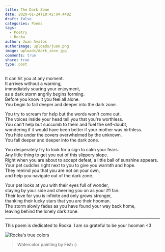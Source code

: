 ```yaml
---
title: The Dark Zone
date: 2020-01-24T18:42:04.448Z
draft: false
categories: Poems
tags:
  - Poetry
  - Rocka
author: Juan Avalos
authorImage: uploads/juan.png
image: uploads/dark_zone.jpg
comments: true
share: true
type: post
---
```

It can hit you at any moment.\
It arrives without a warning,\
immediately souring your enjoyment,\
as a dark storm angrily begins forming.\
Before you know it you feel all alone.\
You begin to fall deeper and deeper into the dark zone.

You try to scream for help but the words won't come out.\
The voices inside your head tell you that you're worthless.\
You can't help but succumb to them and fuel the self-doubt,\
wondering if it would have been better if your mother was birthless.\
You hide under the covers overwhelmed by the unknown.\
You fall deeper and deeper into the dark zone.

You desperately try to look for a sign to calm your fears.\
Any little thing to get you out of this slippery slope.\
Right when you are about to accept defeat, a little ball of sunshine appears.\
Your pet cuddles right next to you to give you warmth and hope.\
They remind you that you are not on your own,\
and help you navigate out of the dark zone.

Your pet looks at you with their eyes full of wonder,\
staying by your side and cheering you on as your #1 fan.\
Their love for you is infinite and only grows stronger,\
thanking their lucky stars that you are their hooman.\
The storm slowly fades as you have found your way back home,\
leaving behind the lonely dark zone.

- - -

This poem is dedicated to Rocka. I am so grateful to be your hooman <3

![Rocka's true colors](/uploads/rocka_watercolor.jpg "Rocka's true colors")

> Watercolor painting by Fish :)
